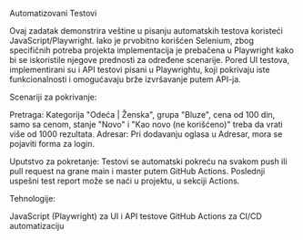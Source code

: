 Automatizovani Testovi

Ovaj zadatak demonstrira veštine u pisanju automatskih testova koristeći JavaScript/Playwright. Iako je prvobitno korišćen Selenium, zbog specifičnih potreba projekta implementacija je prebačena u Playwright kako bi se iskoristile njegove prednosti za određene scenarije. Pored UI testova, implementirani su i API testovi pisani u Playwrightu, koji pokrivaju iste funkcionalnosti i omogućavaju brže izvršavanje putem API-ja.

Scenariji za pokrivanje:

Pretraga: Kategorija "Odeća | Ženska", grupa "Bluze", cena od 100 din, samo sa cenom, stanje "Novo" i "Kao novo (ne korišćeno)" treba da vrati više od 1000 rezultata.
Adresar: Pri dodavanju oglasa u Adresar, mora se pojaviti forma za login.

Uputstvo za pokretanje:
Testovi se automatski pokreću na svakom push ili pull request na grane main i master putem GitHub Actions.
Poslednji uspešni test report može se naći u projektu, u sekciji Actions.

Tehnologije:

JavaScript (Playwright) za UI i API testove
GitHub Actions za CI/CD automatizaciju
